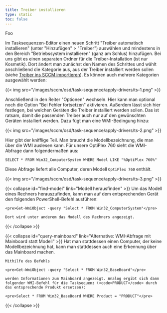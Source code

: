 ```yaml
---
title: Treiber installieren
type: static
toc: false
---
```


Foo

<!--more-->

Im Tasksequenzen-Editor einen neuen Schritt "Treiber automatisch installieren" (unter "Hinzufügen" > "Treiber") auswählen und mindestens in den Bereich "Betriebssystem installieren" (ganz am Schlus) hinzufügen. Bei uns gibt es einen separaten Ordner für die Treiber-Installation (ist nur Kosmetik). Dort ändert man zunächst den Namen des Schrittes und wählt anschließend die Kategorie aus, aus der Treiber installiert werden sollen (siehe [Treiber ins SCCM importieren](/sccm/drivers/import-drivers/)). Es können auch mehrere Kategorien ausgewählt werden:

{{< img src="/images/sccm/osd/task-sequence/apply-drivers/ts-1.png" >}}

Anschließend in den Reiter "Optionen" wechseln. Hier kann man optional noch die Option "Bei Fehler fortsetzen" aktivieren. Außerdem lässt sich hier festlegen, bei welchen Geräten die Treiber installiert werden sollen. Das ist ratsam, damit die passenden Treiber auch nur auf den gewünschten Geräten installiert werden. Dazu fügt man eine WMI-Bedingung hinzu:

{{< img src="/images/sccm/osd/task-sequence/apply-drivers/ts-2.png" >}}

Hier gibt der knifflige Teil. Man braucht die Modellbezeichnung, die man über die WMI auslesen kann. Für unsere OptiPlex 760 sieht die WMI-Abfrage dann folgendermaßen aus: 

    SELECT * FROM Win32_ComputerSystem WHERE Model LIKE "%OptiPlex 760%"

Diese Abfrage liefert alle Computer, deren Modell `OptiPlex 760` enthält.

{{< img src="/images/sccm/osd/task-sequence/apply-drivers/ts-3.png" >}}

{{< collapse id="find-model" link="Modell herausfinden" >}}
    Um das Modell eines Rechners herauszufinden, kann man auf dem entsprechenden Gerät den folgenden PowerShell-Befehl ausführen:

    <pre>Get-WmiObject -query "Select * FROM Win32_ComputerSystem"</pre>

    Dort wird unter anderem das Modell des Rechners angezeigt.
{{< /collapse >}}

{{< collapse id="query-mainboard" link="Alternative: WMI-Abfrage mit Mainboard statt Modell" >}}
    Hat man stattdessen einen Computer, der keine Modellbezeichnung hat, kann man stattdessen auch eine Erkennung über das Mainboard machen.

    Mithilfe des Befehls 

    <pre>Get-WmiObject -query "Select * FROM Win32_BaseBoard"</pre>

    werden Informationen zum Mainboard angezeigt. Analog ergibt sich dann folgender WMI-Befehl für die Tasksequenz (<code>PRODUCT</code> durch das entsprechende Produkt ersetzen):

    <pre>Select * FROM Win32_BaseBoard WHERE Product = "PRODUCT"</pre>
{{< /collapse >}}
